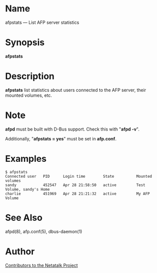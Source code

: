 # Name

afpstats — List AFP server statistics

# Synopsis

**afpstats**

# Description

**afpstats** list statistics about users connected to the AFP server,
their mounted volumes, etc.

# Note

**afpd** must be built with D-Bus support. Check this with "**afpd -v**".

Additionally, "**afpstats = yes**" must be set in **afp.conf**.

# Examples

    $ afpstats
    Connected user   PID      Login time        State          Mounted volumes
    sandy            452547   Apr 28 21:58:50   active         Test Volume, sandy's Home
    charlie          451969   Apr 28 21:21:32   active         My AFP Volume

# See Also

afpd(8), afp.conf(5), dbus-daemon(1)

# Author

[Contributors to the Netatalk Project](https://netatalk.io/contributors)
